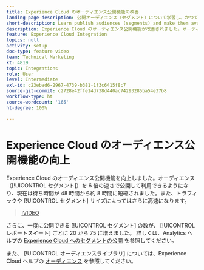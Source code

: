 ```yaml
---
title: Experience Cloud のオーディエンス公開機能の改善
landing-page-description: 公開オーディエンス（セグメント）について学習し、かつてないほどに短時間で利用できるようにします。
short-description: Learn publish audiences (segments) and make them available faster than ever.
description: Experience Cloud のオーディエンス公開機能が改善されました。オーディエンス（セグメント）を 6 倍の速さで公開して利用できるようになり、現在は待ち時間が 48 時間から約 8 時間に短縮されました。トラフィックや セグメント サイズによってはさらに高速になります。
feature: Experience Cloud Integration
topics: null
activity: setup
doc-type: feature video
team: Technical Marketing
kt: 4819
topic: Integrations
role: User
level: Intermediate
exl-id: c23ebad6-2967-4739-b381-1f3c6415f8c7
source-git-commit: c2728e42ffe14d738d440ac74293285ba54e37b8
workflow-type: ht
source-wordcount: '165'
ht-degree: 100%

---
```


# Experience Cloud のオーディエンス公開機能の向上

Experience Cloud のオーディエンス公開機能を向上しました。オーディエンス（[!UICONTROL セグメント]）を 6 倍の速さで公開して利用できるようになり、現在は待ち時間が 48 時間から約 8 時間に短縮されました。また、トラフィックや [!UICONTROL セグメント] サイズによってはさらに高速になります。

>[!VIDEO](https://video.tv.adobe.com/v/32842/?quality=12&learn=on)

さらに、一度に公開できる [!UICONTROL セグメント] の数が、 [!UICONTROL レポートスイート] ごとに 20 から 75 に増えました。
詳しくは、Analytics ヘルプの [Experience Cloud へのセグメントの公開](https://experienceleague.adobe.com/docs/analytics/components/segmentation/segmentation-workflow/seg-publish.html?lang=ja) を参照してください。

また、 [!UICONTROL オーディエンスライブラリ] については、Experience Cloud ヘルプの [オーディエンス](https://experienceleague.adobe.com/docs/core-services/interface/audiences/audience-library.html?lang=ja) を参照してください。
